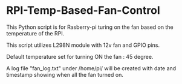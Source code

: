 # RPI-Temp-Based-Fan-Control


This Python script is for Rasberry-pi turing on the fan based on the temperature of the RPI. 

This script utilizes L298N module with 12v fan and GPIO pins.

Default temperature set for turning ON the fan : 45 degree.

A log file "fan_log.txt" under /home/pi/ will be created with date and timestamp showing when all the fan turned on.
